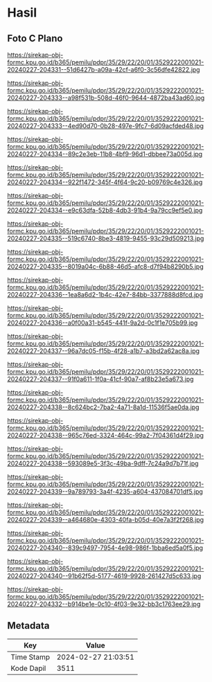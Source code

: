 # Hasil

## Foto C Plano

https://sirekap-obj-formc.kpu.go.id/b365/pemilu/pdpr/35/29/22/20/01/3529222001021-20240227-204331--51d6427b-a09a-42cf-a6f0-3c56dfe42822.jpg

https://sirekap-obj-formc.kpu.go.id/b365/pemilu/pdpr/35/29/22/20/01/3529222001021-20240227-204333--a98f531b-508d-46f0-9644-4872ba43ad60.jpg

https://sirekap-obj-formc.kpu.go.id/b365/pemilu/pdpr/35/29/22/20/01/3529222001021-20240227-204333--4ed90d70-0b28-497e-9fc7-6d09acfded48.jpg

https://sirekap-obj-formc.kpu.go.id/b365/pemilu/pdpr/35/29/22/20/01/3529222001021-20240227-204334--89c2e3eb-11b8-4bf9-96d1-dbbee73a005d.jpg

https://sirekap-obj-formc.kpu.go.id/b365/pemilu/pdpr/35/29/22/20/01/3529222001021-20240227-204334--922f1472-345f-4f64-9c20-b09769c4e326.jpg

https://sirekap-obj-formc.kpu.go.id/b365/pemilu/pdpr/35/29/22/20/01/3529222001021-20240227-204334--e9c63dfa-52b8-4db3-91b4-9a79cc9ef5e0.jpg

https://sirekap-obj-formc.kpu.go.id/b365/pemilu/pdpr/35/29/22/20/01/3529222001021-20240227-204335--519c6740-8be3-4819-9455-93c29d509213.jpg

https://sirekap-obj-formc.kpu.go.id/b365/pemilu/pdpr/35/29/22/20/01/3529222001021-20240227-204335--8019a04c-6b88-46d5-afc8-d7f94b8290b5.jpg

https://sirekap-obj-formc.kpu.go.id/b365/pemilu/pdpr/35/29/22/20/01/3529222001021-20240227-204336--1ea8a6d2-1b4c-42e7-84bb-3377888d8fcd.jpg

https://sirekap-obj-formc.kpu.go.id/b365/pemilu/pdpr/35/29/22/20/01/3529222001021-20240227-204336--a0f00a31-b545-441f-9a2d-0c1f1e705b99.jpg

https://sirekap-obj-formc.kpu.go.id/b365/pemilu/pdpr/35/29/22/20/01/3529222001021-20240227-204337--96a7dc05-f15b-4f28-a1b7-a3bd2a62ac8a.jpg

https://sirekap-obj-formc.kpu.go.id/b365/pemilu/pdpr/35/29/22/20/01/3529222001021-20240227-204337--91f0a611-1f0a-41cf-90a7-af8b23e5a673.jpg

https://sirekap-obj-formc.kpu.go.id/b365/pemilu/pdpr/35/29/22/20/01/3529222001021-20240227-204338--8c624bc2-7ba2-4a71-8a1d-11536f5ae0da.jpg

https://sirekap-obj-formc.kpu.go.id/b365/pemilu/pdpr/35/29/22/20/01/3529222001021-20240227-204338--965c76ed-3324-464c-99a2-7f04361d4f29.jpg

https://sirekap-obj-formc.kpu.go.id/b365/pemilu/pdpr/35/29/22/20/01/3529222001021-20240227-204338--593089e5-3f3c-49ba-9dff-7c24a9d7b71f.jpg

https://sirekap-obj-formc.kpu.go.id/b365/pemilu/pdpr/35/29/22/20/01/3529222001021-20240227-204339--9a789793-3a4f-4235-a604-437084701df5.jpg

https://sirekap-obj-formc.kpu.go.id/b365/pemilu/pdpr/35/29/22/20/01/3529222001021-20240227-204339--a464680e-4303-40fa-b05d-40e7a3f2f268.jpg

https://sirekap-obj-formc.kpu.go.id/b365/pemilu/pdpr/35/29/22/20/01/3529222001021-20240227-204340--839c9497-7954-4e98-986f-1bba6ed5a0f5.jpg

https://sirekap-obj-formc.kpu.go.id/b365/pemilu/pdpr/35/29/22/20/01/3529222001021-20240227-204340--91b62f5d-5177-4619-9928-261427d5c633.jpg

https://sirekap-obj-formc.kpu.go.id/b365/pemilu/pdpr/35/29/22/20/01/3529222001021-20240227-204332--b914be1e-0c10-4f03-9e32-bb3c1763ee29.jpg


## Metadata

| Key        | Value               |
| ---------- | ------------------- |
| Time Stamp | 2024-02-27 21:03:51 |
| Kode Dapil | 3511                |



